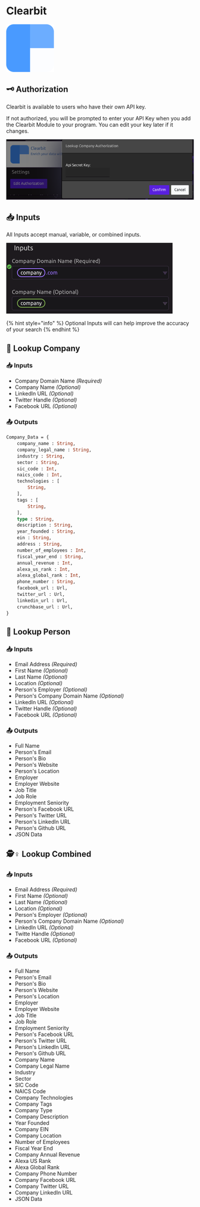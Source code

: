 # Clearbit

![Enrich your data with Clearbit.](../../.gitbook/assets/clearbit.png)

## 🗝 Authorization

Clearbit is available to users who have their own API key.

If not authorized, you will be prompted to enter your API Key when you add the Clearbit Module to your program. You can edit your key later if it changes.

![](../../.gitbook/assets/screen-shot-2019-07-16-at-2.32.17-pm.png)

## 📥 Inputs

All Inputs accept manual, variable, or combined inputs.

![](../../.gitbook/assets/screen-shot-2019-07-16-at-2.43.30-pm.png)

{% hint style="info" %}
Optional Inputs will can help improve the accuracy of your search
{% endhint %}

## 🏢 Lookup Company

### 📥 Inputs

* Company Domain Name _\(Required\)_
* Company Name _\(Optional\)_
* LinkedIn URL _\(Optional\)_
* Twitter Handle _\(Optional\)_
* Facebook URL _\(Optional\)_

### 📤 Outputs

```graphql
Company_Data = {
    company_name : String, 
    company_legal_name : String, 
    industry : String, 
    sector : String, 
    sic_code : Int, 
    naics_code : Int, 
    technologies : [
        String,
    ],
    tags : [
        String,
    ],
    type : String, 
    description : String, 
    year_founded : String, 
    ein : String, 
    address : String,
    number_of_employees : Int, 
    fiscal_year_end : String, 
    annual_revenue : Int, 
    alexa_us_rank : Int, 
    alexa_global_rank : Int, 
    phone_number : String, 
    facebook_url : Url,
    twitter_url : Url, 
    linkedin_url : Url, 
    crunchbase_url : Url,
}
```

## 👤 Lookup Person

### 📥 Inputs

* Email Address _\(Required\)_
* First Name _\(Optional\)_
* Last Name _\(Optional\)_
* Location _\(Optional\)_
* Person's Employer _\(Optional\)_
* Person's Company Domain Name _\(Optional\)_
* LinkedIn URL _\(Optional\)_
* Twitter Handle _\(Optional\)_
* Facebook URL _\(Optional\)_

### 📤 Outputs

* Full Name
* Person's Email
* Person's Bio
* Person's Website
* Person's Location
* Employer
* Employer Website
* Job Title
* Job Role
* Employment Seniority
* Person's Facebook URL
* Person's Twitter URL
* Person's LinkedIn URL
* Person's Github URL
* JSON Data

## 🕵♀ Lookup Combined

### 📥 Inputs

* Email Address _\(Required\)_
* First Name _\(Optional\)_
* Last Name _\(Optional\)_
* Location _\(Optional\)_
* Person's Employer _\(Optional\)_
* Person's Company Domain Name _\(Optional\)_
* LinkedIn URL _\(Optional\)_
* Twitte Handle _\(Optional\)_
* Facebook URL _\(Optional\)_

### 📤 Outputs

* Full Name
* Person's Email
* Person's Bio
* Person's Website
* Person's Location
* Employer
* Employer Website
* Job Title
* Job Role
* Employment Seniority
* Person's Facebook URL
* Person's Twitter URL
* Person's LinkedIn URL
* Person's Github URL
* Company Name
* Company Legal Name
* Industry
* Sector
* SIC Code
* NAICS Code
* Company Technologies
* Company Tags
* Company Type
* Company Description
* Year Founded
* Company EIN
* Company Location
* Number of Employees
* Fiscal Year End
* Company Annual Revenue
* Alexa US Rank
* Alexa Global Rank
* Company Phone Number
* Company Facebook URL
* Company Twitter URL
* Company LinkedIn URL
* JSON Data

